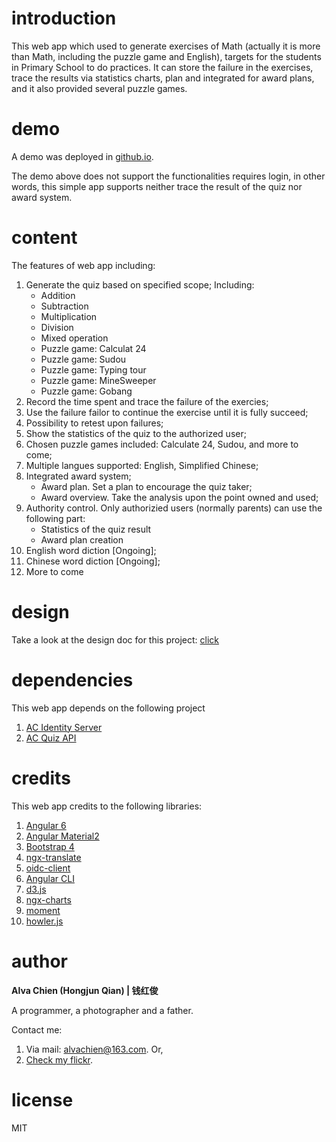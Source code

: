 # introduction
This web app which used to generate exercises of Math (actually it is more than Math, including the puzzle game and English), targets for the students in Primary School to do practices. It can store the failure in the exercises, trace the results via statistics charts, plan and integrated for award plans, and it also provided several puzzle games.

# demo
A demo was deployed in [github.io](https://alvachien.github.io/mathexercise/).

The demo above does not support the functionalities requires login, in other words, this simple app supports neither trace the result of the quiz nor award system.

# content
The features of web app including:
1. Generate the quiz based on specified scope; Including:
    - Addition
    - Subtraction
    - Multiplication
    - Division
    - Mixed operation
    - Puzzle game: Calculat 24
    - Puzzle game: Sudou
    - Puzzle game: Typing tour
    - Puzzle game: MineSweeper
    - Puzzle game: Gobang
2. Record the time spent and trace the failure of the exercies;
3. Use the failure failor to continue the exercise until it is fully succeed;
4. Possibility to retest upon failures;
5. Show the statistics of the quiz to the authorized user;
6. Chosen puzzle games included: Calculate 24, Sudou, and more to come;
7. Multiple langues supported: English, Simplified Chinese;
8. Integrated award system;
    - Award plan. Set a plan to encourage the quiz taker;
    - Award overview. Take the analysis upon the point owned and used;
9. Authority control. Only authorizied users (normally parents) can use the following part:
    - Statistics of the quiz result
    - Award plan creation
10. English word diction [Ongoing];
11. Chinese word diction [Ongoing];
12. More to come

# design
Take a look at the design doc for this project: [click](https://github.com/alvachien/mathexercise/design.md)

# dependencies
This web app depends on the following project
1. [AC Identity Server](https://github.com/alvachien/acidserver)
2. [AC Quiz API](https://github.com/alvachien/acquizapi)

# credits
This web app credits to the following libraries:
1. [Angular 6](https://angular.io/)
2. [Angular Material2](https://material.angular.io/)
3. [Bootstrap 4](https://getbootstrap.com/)
4. [ngx-translate](http://www.ngx-translate.com/)
5. [oidc-client](https://github.com/IdentityModel/oidc-client-js)
6. [Angular CLI](https://github.com/angular/angular-cli)
7. [d3.js](https://d3js.org)
8. [ngx-charts](https://swimlane.github.io/ngx-charts/)
9. [moment](https://github.com/moment/moment)
10. [howler.js](https://howlerjs.com/)

# author
**Alva Chien (Hongjun Qian) | 钱红俊**

A programmer, a photographer and a father.
 
Contact me:

1. Via mail: alvachien@163.com. Or,
2. [Check my flickr](http://www.flickr.com/photos/alvachien).

# license
MIT
